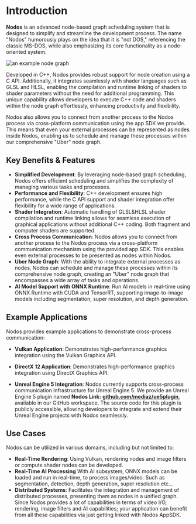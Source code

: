 # Introduction

**Nodos** is an advanced node-based graph scheduling system that is designed to simplify and streamline the development process. The name "Nodos" humorously plays on the idea that it is "not DOS," referencing the classic MS-DOS, while also emphasizing its core functionality as a node-oriented system.

![an example node graph]({{remote_images_folder}}nodegraph.png?raw=true)

Developed in C++, Nodos provides robust support for node creation using a C API. Additionally, it integrates seamlessly with shader languages such as GLSL and HLSL, enabling the compilation and runtime linking of shaders to shader parameters without the need for additional programming. This unique capability allows developers to execute C++ code and shaders within the node graph effortlessly, enhancing productivity and flexibility.

Nodos also allows you to connect from another process to the Nodos process via cross-platform communication using the app SDK we provide. This means that even your external processes can be represented as nodes inside Nodos, enabling us to schedule and manage these processes within our comprehensive "Uber" node graph.

## Key Benefits & Features

- **Simplified Development**: By leveraging node-based graph scheduling, Nodos offers efficient scheduling and simplifies the complexity of managing various tasks and processes.
- **Performance and Flexibility**: C++ development ensures high performance, while the C API support and shader integration offer flexibility for a wide range of applications.
- **Shader Integration**: Automatic handling of GLSL&HLSL shader compilation and runtime linking allows for seamless execution of graphical applications without additional C++ coding. Both fragment and computer shaders are supported.
- **Cross Process Communication**: Nodos allows you to connect from another process to the Nodos process via a cross-platform communication mechanism using the provided app SDK. This enables even external processes to be presented as nodes within Nodos.
- **Uber Node Graph**: With the ability to integrate external processes as nodes, Nodos can schedule and manage these processes within its comprehensive node graph, creating an "Uber" node graph that encompasses a wide array of tasks and operations.
- **AI Model Support with ONNX Runtime**: Run AI models in real-time using ONNX Runtime with CUDA and TensorRT, supporting image-to-image models including segmentation, super resolution, and depth generation.

## Example Applications

Nodos provides example applications to demonstrate cross-process communication:

- **Vulkan Application**: Demonstrates high-performance graphics integration using the Vulkan Graphics API.
- **DirectX 12 Application**: Demonstrates high-performance graphics integration using DirectX Graphics API.

- **Unreal Engine 5 Integration**: Nodos currently supports cross-process communication infrastructure for Unreal Engine 5. We provide an Unreal Engine 5 plugin named **Nodos Link:** **[github.com/mediaz/ue5plugin](https://github.com/mediaz/ue5plugin)**, available in our GitHub workspace. The source code for this plugin is publicly accessible, allowing developers to integrate and extend their Unreal Engine projects with Nodos seamlessly.

## Use Cases

Nodos can be utilized in various domains, including but not limited to:

- **Real-Time Rendering**: Using Vulkan, rendering nodes and image filters or compute shader nodes can be developed.
- **Real-Time AI Processing** With AI subsystem, ONNX models can be loaded and run in real-time, to process images/video. Such as segmentation, detection, depth generation, super resolution etc...
- **Distributed Systems**: Facilitates the integration and management of distributed processes, presenting them as nodes in a unified graph. Since Nodos provides a lot of capabilities in terms of video I/O, rendering, image filters and AI capabilities; your application can benefit from all these capabilities via just getting linked with Nodos AppSDK.